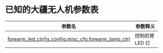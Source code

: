 已知的大疆无人机参数表
==
| 参数名                                                                                                               | 参数释义        |
| -------------------------------------------------------------------------------------------------------------------- | --------------- |
| [forearm_led_ctrl\|g_config.misc_cfg.forearm_lamp_ctrl](wiki/forearm_led_ctrl%7Cg_config.misc_cfg.forearm_lamp_ctrl) | 控制机臂 LED 灯 |

